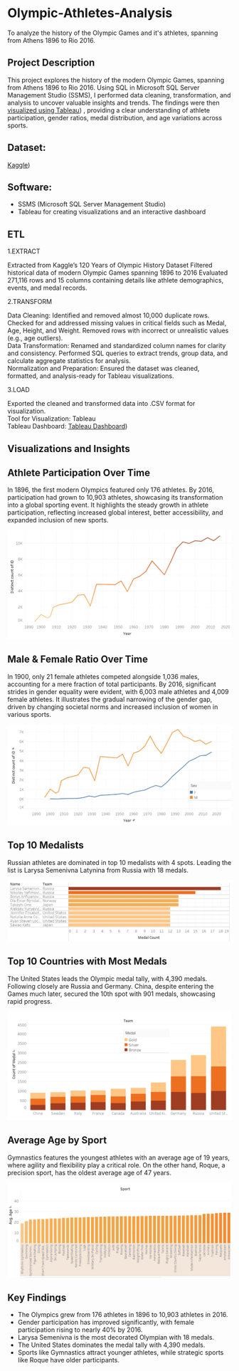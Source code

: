 # Olympic-Athletes-Analysis
To analyze the history of the Olympic Games and it's athletes, spanning from Athens 1896 to Rio 2016.

## Project Description 
This project explores the history of the modern Olympic Games, spanning from Athens 1896 to Rio 2016. Using SQL in Microsoft SQL Server Management Studio (SSMS), I performed data cleaning, transformation, and analysis to uncover valuable insights and trends. The findings were then [visualized using Tableau](https://public.tableau.com/app/profile/kashif.usman/viz/OlympicsAthletesInsights/Dashboard))
, providing a clear understanding of athlete participation, gender ratios, medal distribution, and age variations across sports.

## Dataset:
[Kaggle](https://www.kaggle.com/datasets/heesoo37/120-years-of-olympic-history-athletes-and-results))

## Software:
- SSMS (Microsoft SQL Server Management Studio)
- Tableau for creating visualizations and an interactive dashboard

## ETL
1.EXTRACT

Extracted from Kaggle’s 120 Years of Olympic History Dataset
Filtered historical data of modern Olympic Games spanning 1896 to 2016
Evaluated 271,116 rows and 15 columns containing details like athlete demographics, events, and medal records.

2.TRANSFORM

Data Cleaning: Identified and removed almost 10,000 duplicate rows. Checked for and addressed missing values in critical fields such as Medal, Age, Height, and Weight. Removed rows with incorrect or unrealistic values (e.g., age outliers).  
Data Transformation: Renamed and standardized column names for clarity and consistency. Performed SQL queries to extract trends, group data, and calculate aggregate statistics for analysis.  
Normalization and Preparation: Ensured the dataset was cleaned, formatted, and analysis-ready for Tableau visualizations.

3.LOAD

Exported the cleaned and transformed data into .CSV format for visualization.  
Tool for Visualization: Tableau  
Tableau Dashboard: [Tableau Dashboard](https://public.tableau.com/app/profile/kashif.usman/viz/OlympicsAthletesInsights/Dashboard))

## Visualizations and Insights

## Athlete Participation Over Time
In 1896, the first modern Olympics featured only 176 athletes. By 2016, participation had grown to 10,903 athletes, showcasing its transformation into a global sporting event. It highlights the steady growth in athlete participation, reflecting increased global interest, better accessibility, and expanded inclusion of new sports.

<img src="./Visualizations/Athlete%20Participation%20Over%20Time.png" alt="Athlete Participation Over Time" width="800">

## Male & Female Ratio Over Time
In 1900, only 21 female athletes competed alongside 1,036 males, accounting for a mere fraction of total participants. By 2016, significant strides in gender equality were evident, with 6,003 male athletes and 4,009 female athletes. It illustrates the gradual narrowing of the gender gap, driven by changing societal norms and increased inclusion of women in various sports.

![M & F Ratio Over Time](./Visualizations/M%20&%20F%20Ratio%20Over%20Time.png)

## Top 10 Medalists
Russian athletes are dominated in top 10 medalists with 4 spots. Leading the list is Larysa Semenivna Latynina from Russia with 18 medals. 

![Top 10 Medalists](./Visualizations/Top%2010%20Medalists.png)

## Top 10 Countries with Most Medals
The United States leads the Olympic medal tally, with 4,390 medals. Following closely are Russia and Germany. China, despite entering the Games much later, secured the 10th spot with 901 medals, showcasing rapid progress.

![Top 10 Countries with Most Medals](./Visualizations/Top%2010%20Countries%20with%20Most%20Medals.png)

## Average Age by Sport
Gymnastics features the youngest athletes with an average age of 19 years, where agility and flexibility play a critical role. On the other hand, Roque, a precision sport, has the oldest average age of 47 years.

![Visualizations/Avg Age By Sport](./Visualizations/Avg%20Age%20By%20Sport.png)

## Key Findings
- The Olympics grew from 176 athletes in 1896 to 10,903 athletes in 2016.
- Gender participation has improved significantly, with female participation rising to nearly 40% by 2016.
- Larysa Semenivna is the most decorated Olympian with 18 medals.
- The United States dominates the medal tally with 4,390 medals.
- Sports like Gymnastics attract younger athletes, while strategic sports like Roque have older participants.



